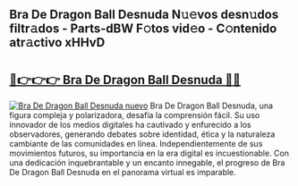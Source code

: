 ## Bra De Dragon Ball Desnuda N𝚞𝚎vos desn𝚞dos filtr𝚊dos - Parts-dBW F𝚘tos vid𝚎o - C𝚘ntenido atr𝚊ctivo xHHvD

# <h2><a href="http://mbbzz26.tromn.icu/?c=Bra+De+Dragon+Ball+Desnuda">🔗👉👉👉 Bra De Dragon Ball Desnuda 🔗🔗</a></h2>

[![Bra De Dragon Ball Desnuda nuevo](https://i.imgur.com/pEAQMta.gif)](http://mbbzz26.tromn.icu/?c=Bra+De+Dragon+Ball+Desnuda)
Bra De Dragon Ball Desnuda, una figura compleja y polarizadora, desafía la comprensión fácil. Su uso innovador de los medios digitales ha cautivado y enfurecido a los observadores, generando debates sobre identidad, ética y la naturaleza cambiante de las comunidades en línea. Independientemente de sus movimientos futuros, su importancia en la era digital es incuestionable. Con una dedicación inquebrantable y un encanto innegable, el progreso de Bra De Dragon Ball Desnuda en el panorama virtual es imparable.
